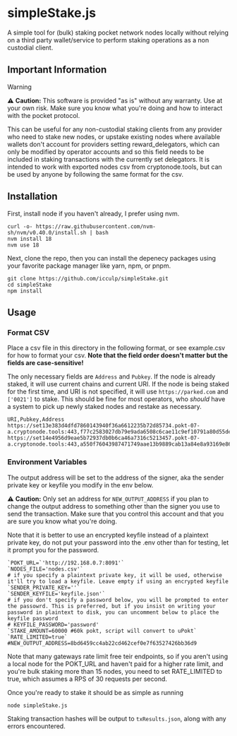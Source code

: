 # simpleStake.js

A simple tool for (bulk) staking pocket network nodes locally without relying on a third party wallet/service to perform staking operations as a non custodial client. 

## Important Information

> [!WARNING]
> ⚠️ **Caution:** This software is provided "as is" without any warranty. Use at your own risk. Make sure you know what you're doing and how to interact with the pocket protocol. 


This can be useful for any non-custodial staking clients from any provider who need to stake new nodes, or upstake existing nodes where available wallets don't account for providers setting reward_delegators, which can only be modified by operator accounts and so this field needs to be included in staking transactions with the currently set delegators. It is intended to work with exported nodes csv from cryptonode.tools, but can be used by anyone by following the same format for the csv. 

## Installation

First, install node if you haven't already, I prefer using nvm.

```
curl -o- https://raw.githubusercontent.com/nvm-sh/nvm/v0.40.0/install.sh | bash
nvm install 18
nvm use 18
```

Next, clone the repo, then you can install the depenecy packages using your favorite package manager like yarn, npm,
or pnpm.  

```shell
git clone https://github.com/icculp/simpleStake.git
cd simpleStake
npm install
```

## Usage

### Format CSV

Place a csv file in this directory in the following format, or see example.csv for how to format your csv. **Note that the field order doesn't matter but the fields are case-sensitive!** 

The only necessary fields are `Address` and `Pubkey`. If the node is already staked, it will use current chains and current URI. If the node is being staked for the first time, and URI is not specified, it will use `https://parked.com` and `['0021']` to stake. This should be fine for most operators, who *should* have a system to pick up newly staked nodes and restake as necessary. 

```
URI,Pubkey,Address
https://set13e383d4dfd7860143940f36a6612235b72d85734.pokt-07-a.cryptonode.tools:443,f77c2583027db79e9ada6508c6cae11c9ef10791a80d55deb6389e29d8557cd2,3e383d4dfd7860143940f36a6612235b72d85734
https://set14e4956d9eae5b72937db0b6ca46a7316c5213457.pokt-07-a.cryptonode.tools:443,a550f76043987471749aae13b9889cab13a84e8a93169e866de141153df9bb4f,4e4956d9eae5b72937db0b6ca46a7316c5213457
```

### Environment Variables 

The output address will be set to the address of the signer, aka the sender private key or keyfile you modify in the env below.  

⚠️ **Caution:** Only set an address for `NEW_OUTPUT_ADDRESS` if you plan to change the output address to something other than the signer you use to send the transaction. Make sure that you control this account and that you are sure you know what you're doing.

Note that it is better to use an encrypted keyfile instead of a plaintext private key, do not put your password into the .env other than for testing, let it prompt you for the password. 

```
`POKT_URL=`'http://192.168.0.7:8091'`
`NODES_FILE='nodes.csv'`
# if you specify a plaintext private key, it will be used, otherwise it'll try to load a keyfile. Leave empty if using an encrypted keyfile
`SENDER_PRIVATE_KEY=''`
`SENDER_KEYFILE='keyfile.json'`
# if you don't specify a password below, you will be prompted to enter the passowrd. This is preferred, but if you insist on writing your password in plaintext to disk, you can uncomment below to place the keyfile password
# KEYFILE_PASSWORD='password'
`STAKE_AMOUNT=60000 #60k pokt, script will convert to uPokt`
`RATE_LIMITED=true`
#NEW_OUTPUT_ADDRESS=8bd6459cc4ab22cd462cef0e7f63527426bb36d9
```

Note that many gateways rate limit free teir endpoints, so if you aren't using a local node for the POKT_URL and haven't paid for a higher rate limit, and you're bulk staking more than 15 nodes, you need to set RATE_LIMITED to true, which assumes a RPS of 30 requests per second. 

Once you're ready to stake it should be as simple as running
```
node simpleStake.js
```

Staking transaction hashes will be output to `txResults.json`, along with any errors encountered. 


